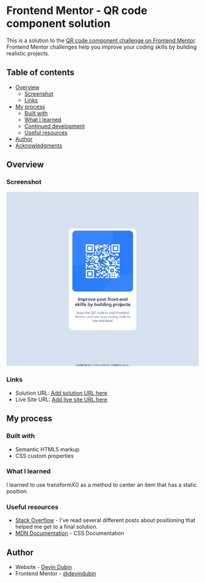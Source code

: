 # Frontend Mentor - QR code component solution

This is a solution to the [QR code component challenge on Frontend Mentor](https://www.frontendmentor.io/challenges/qr-code-component-iux_sIO_H). Frontend Mentor challenges help you improve your coding skills by building realistic projects.

## Table of contents

- [Overview](#overview)
  - [Screenshot](#screenshot)
  - [Links](#links)
- [My process](#my-process)
  - [Built with](#built-with)
  - [What I learned](#what-i-learned)
  - [Continued development](#continued-development)
  - [Useful resources](#useful-resources)
- [Author](#author)
- [Acknowledgments](#acknowledgments)

## Overview

### Screenshot

![Screenshot](/images/finished-screenshot.jpg)

### Links

- Solution URL: [Add solution URL here](https://your-solution-url.com)
- Live Site URL: [Add live site URL here](https://your-live-site-url.com)

## My process

### Built with

- Semantic HTML5 markup
- CSS custom properties

### What I learned

I learned to use transformX() as a method to center an item that has a static position.

### Useful resources

- [Stack Overflow](https://stackoverflow.com) - I've read several different posts about positioning that helped me get to a final solution.
- [MDN Documentation](https://developer.mozilla.org/en-US/docs/Web/CSS) - CSS Documentation

## Author

- Website - [Devin Dubin](https://www.your-site.com)
- Frontend Mentor - [@devindubin](https://www.frontendmentor.io/profile/devindubin)
